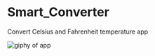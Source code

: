 # Smart_Converter
Convert Celsius and Fahrenheit temperature app

![giphy of app](https://gph.is/g/E3kBWPx)


